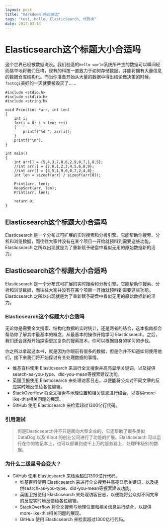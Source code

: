 ```yaml
---
layout: post
title: "markdown 格式测试"
tags: "test, hello, ElasticSearch, 代码块"
date: 2017-03-14
---
```


# Elasticsearch这个标题大小合适吗
这个世界已经被数据淹没。我们创造的`hello world`系统所产生的数据可以瞬间轻而易举地将我们压垮，现有的科技一直致力于如何存储数据，并能将拥有大量信息的数据仓库结构化。而当你准备开始从大量的数据中得出结论做决策的时候，`fastcgi`美好的一天就要被毁灭了……

	#include <stdio.h>	
	#include <stdlib.h>
	#include <string.h>	
	
	void Print(int *arr, int len)
    {
        int i;
        for(i = 0; i < len; ++i)
        {
            printf("%d ", arr[i]);
        }
        printf("\n");
    }
	
    int main()
    {
        int arr[] = {5,4,3,7,0,6,2,9,0,7,1,8,5};
        //int arr[] = {7,0,1,2,3,4,5,6,8,9};
        //int arr[] = {3,5,1,9,6,0,7,2,4,8};
        int len = sizeof(arr) / sizeof(arr[0]);

        Print(arr, len);
        HeapSort(arr, len);
        Print(arr, len);

        return 0;
    }


## Elasticsearch这个标题大小合适吗
Elasticsearch 是一个分布式可扩展的实时搜索和分析引擎。它能帮助你搜索、分析和浏览数据，而往往大家并没有在某个项目一开始就预料到需要这些功能。Elasticsearch 之所以出现就是为了重新赋予硬盘中看似无用的原始数据新的活力。

## Elasticsearch这个标题大小合适吗
Elasticsearch 是一个分布式可扩展的实时搜索和分析引擎。它能帮助你搜索、分析和浏览数据，而往往大家并没有在某个项目一开始就预料到需要这些功能。Elasticsearch 之所以出现就是为了重新赋予硬盘中看似无用的原始数据新的活力。

### Elasticsearch这个标题大小合适吗
无论你是需要全文搜索、结构化数据的实时统计，还是两者的结合，这本指南都会帮助你了解其中最基本的概念，从最基本的操作开始学习 Elasticsearch。之后，我们还会逐渐开始探索更加复杂的搜索技术，你可以根据自身的学习的步伐。

你之所以拿起这本书，就是因为你眼前有很多的数据，但是你并不知道如何使用他们，接下来我们将开始探讨有关处理数据的事情。

* 维基百科使用 Elasticsearch 来进行全文搜索并高亮显示关键词，以及提供search-as-you-type、did-you-mean等搜索建议功能。
* 英国卫报使用 Elasticsearch 来处理访客日志，以便能将公众对不同文章的反应实时地反馈给各位编辑。
* StackOverflow 将全文搜索与地理位置和相关信息进行结合，以提供more-like-this相关问题的展现。
* GitHub 使用 Elasticsearch 来检索超过1300亿行代码。

### 引用测试

> 但是Elasticsearch并不只是面向大型企业的，它还帮助了很多类似 DataDog 以及 Klout 的创业公司进行了功能的扩展。Elasticsearch 可以运行在你的笔记本上，也可以部署到成千上万的服务器上，处理PB级别的数据。


### 为什么二级星号会变大？

* GitHub 使用 Elasticsearch 来检索超过1300亿行代码。
	* 维基百科使用 Elasticsearch 来进行全文搜索并高亮显示关键词，以及提供search-as-you-type、did-you-mean等搜索建议功能。
	* 英国卫报使用 Elasticsearch 来处理访客日志，以便能将公众对不同文章的反应实时地反馈给各位编辑。
	* StackOverflow 将全文搜索与地理位置和相关信息进行结合，以提供more-like-this相关问题的展现。
	* GitHub 使用 Elasticsearch 来检索超过1300亿行代码。

